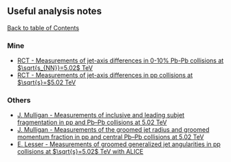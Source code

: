 <style TYPE="text/css">
code.has-jax {font: inherit; font-size: 100%; background: inherit; border: inherit;}
</style>
<script type="text/x-mathjax-config">
MathJax.Hub.Config({
    tex2jax: {
        inlineMath: [['$','$'], ['\\(','\\)']],
        skipTags: ['script', 'noscript', 'style', 'textarea', 'pre'] // removed 'code' entry
    }
});
MathJax.Hub.Queue(function() {
    var all = MathJax.Hub.getAllJax(), i;
    for(i = 0; i < all.length; i += 1) {
        all[i].SourceElement().parentNode.className += ' has-jax';
    }
});
</script>
<script type="text/javascript" src="https://cdnjs.cloudflare.com/ajax/libs/mathjax/2.7.4/MathJax.js?config=TeX-AMS_HTML-full"></script>

## Useful analysis notes
[Back to table of Contents](../README.md)

### Mine
- [RCT - Measurements of jet-axis differences in 0-10$\%$ Pb-Pb collisions at $\sqrt{s_{NN}}=5.02$ TeV](https://alice-notes.web.cern.ch/node/1300)
- [RCT - Measurements of jet-axis differences in pp collisions at $\sqrt{s}=$5.02 TeV](https://alice-notes.web.cern.ch/node/1169)

### Others
- [J. Mulligan - Measurements of inclusive and leading subjet fragmentation in pp and Pb–Pb collisions at 5.02 TeV](https://alice-notes.web.cern.ch/node/1175)
- [J. Mulligan - Measurements of the groomed jet radius and groomed momentum fraction in pp and central Pb–Pb collisions at 5.02 TeV](https://alice-notes.web.cern.ch/node/1069)
- [E. Lesser - Measurements of groomed generalized jet angularities in pp collisions at $\sqrt{s}=5.02$ TeV with ALICE](https://alice-notes.web.cern.ch/node/1119)
